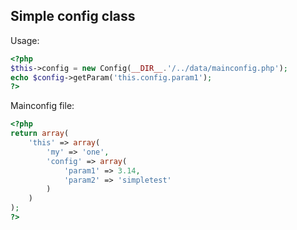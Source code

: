 ## Simple config class

Usage:

```php
<?php
$this->config = new Config(__DIR__.'/../data/mainconfig.php');
echo $config->getParam('this.config.param1');
?>
```

Mainconfig file:

```php
<?php
return array(
    'this' => array(
        'my' => 'one',
        'config' => array(
            'param1' => 3.14,
            'param2' => 'simpletest'
        )
    )
);
?>
```
